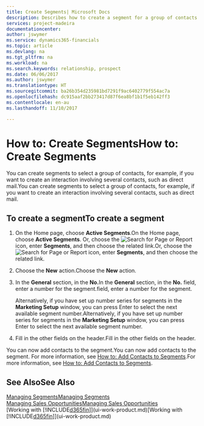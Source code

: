 ```yaml
---
title: Create Segments| Microsoft Docs
description: Describes how to create a segment for a group of contacts in Dynamics 365 Business edition, for example, in order to target several contacts with a direct mail.
services: project-madeira
documentationcenter: 
author: jswymer
ms.service: dynamics365-financials
ms.topic: article
ms.devlang: na
ms.tgt_pltfrm: na
ms.workload: na
ms.search.keywords: relationship, prospect
ms.date: 06/06/2017
ms.author: jswymer
ms.translationtype: HT
ms.sourcegitcommit: ba26b354d235981bd7291f9ac6402779f554ac7a
ms.openlocfilehash: dc915aaf2bb273417d87f6ea8bf1b1f5eb142ff3
ms.contentlocale: en-au
ms.lasthandoff: 11/10/2017

---
```

# <a name="how-to-create-segments"></a><span data-ttu-id="71745-103">How to: Create Segments</span><span class="sxs-lookup"><span data-stu-id="71745-103">How to: Create Segments</span></span>
<span data-ttu-id="71745-104">You can create segments to select a group of contacts, for example, if you want to create an interaction involving several contacts, such as direct mail.</span><span class="sxs-lookup"><span data-stu-id="71745-104">You can create segments to select a group of contacts, for example, if you want to create an interaction involving several contacts, such as direct mail.</span></span>

## <a name="to-create-a-segment"></a><span data-ttu-id="71745-105">To create a segment</span><span class="sxs-lookup"><span data-stu-id="71745-105">To create a segment</span></span>
1. <span data-ttu-id="71745-106">On the Home page, choose **Active Segments**.</span><span class="sxs-lookup"><span data-stu-id="71745-106">On the Home page, choose **Active Segments**.</span></span> <span data-ttu-id="71745-107">Or, choose the ![Search for Page or Report](media/ui-search/search_small.png "Search for Page or Report icon") icon, enter **Segments**, and then choose the related link.</span><span class="sxs-lookup"><span data-stu-id="71745-107">Or, choose the ![Search for Page or Report](media/ui-search/search_small.png "Search for Page or Report icon") icon, enter **Segments**, and then choose the related link.</span></span>
2. <span data-ttu-id="71745-108">Choose the **New** action.</span><span class="sxs-lookup"><span data-stu-id="71745-108">Choose the **New** action.</span></span>
3. <span data-ttu-id="71745-109">In the **General** section, in the **No.**</span><span class="sxs-lookup"><span data-stu-id="71745-109">In the **General** section, in the **No.**</span></span> <span data-ttu-id="71745-110">field, enter a number for the segment.</span><span class="sxs-lookup"><span data-stu-id="71745-110">field, enter a number for the segment.</span></span>

    <span data-ttu-id="71745-111">Alternatively, if you have set up number series for segments in the **Marketing Setup** window, you can press Enter to select the next available segment number.</span><span class="sxs-lookup"><span data-stu-id="71745-111">Alternatively, if you have set up number series for segments in the **Marketing Setup** window, you can press Enter to select the next available segment number.</span></span>
4. <span data-ttu-id="71745-112">Fill in the other fields on the header.</span><span class="sxs-lookup"><span data-stu-id="71745-112">Fill in the other fields on the header.</span></span>

<span data-ttu-id="71745-113">You can now add contacts to the segment.</span><span class="sxs-lookup"><span data-stu-id="71745-113">You can now add contacts to the segment.</span></span> <span data-ttu-id="71745-114">For more information, see [How to: Add Contacts to Segments](marketing-add-contact-segment.md).</span><span class="sxs-lookup"><span data-stu-id="71745-114">For more information, see [How to: Add Contacts to Segments](marketing-add-contact-segment.md).</span></span>

## <a name="see-also"></a><span data-ttu-id="71745-115">See Also</span><span class="sxs-lookup"><span data-stu-id="71745-115">See Also</span></span>
[<span data-ttu-id="71745-116">Managing Segments</span><span class="sxs-lookup"><span data-stu-id="71745-116">Managing Segments</span></span>](marketing-segments.md)  
[<span data-ttu-id="71745-117">Managing Sales Opportunities</span><span class="sxs-lookup"><span data-stu-id="71745-117">Managing Sales Opportunities</span></span>](marketing-manage-sales-opportunities.md)  
<span data-ttu-id="71745-118">[Working with [!INCLUDE[d365fin](includes/d365fin_md.md)]](ui-work-product.md)</span><span class="sxs-lookup"><span data-stu-id="71745-118">[Working with [!INCLUDE[d365fin](includes/d365fin_md.md)]](ui-work-product.md)</span></span>  

